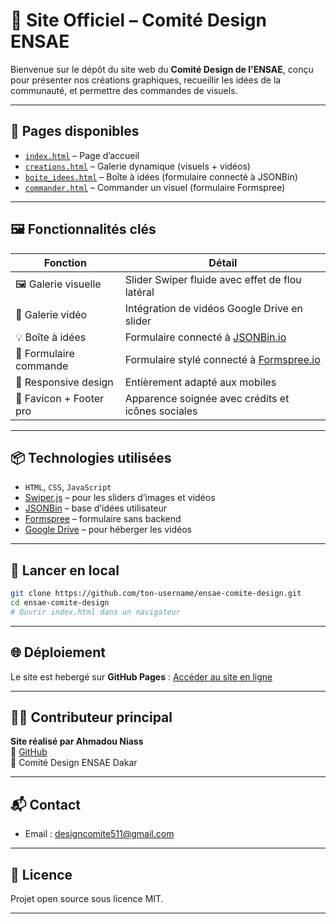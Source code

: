 # 🎨 Site Officiel – Comité Design ENSAE

Bienvenue sur le dépôt du site web du **Comité Design de l'ENSAE**, conçu pour présenter nos créations graphiques, recueillir les idées de la communauté, et permettre des commandes de visuels.

---

## 🧭 Pages disponibles

- [`index.html`](index.html) – Page d’accueil
- [`creations.html`](html/creations.html) – Galerie dynamique (visuels + vidéos)
- [`boite_idees.html`](html/boite_idees.html) – Boîte à idées (formulaire connecté à JSONBin)
- [`commander.html`](html/commander.html) – Commander un visuel (formulaire Formspree)

---

## 🖼️ Fonctionnalités clés

| Fonction | Détail |
|----------|--------|
| 🖼️ Galerie visuelle | Slider Swiper fluide avec effet de flou latéral |
| 🎥 Galerie vidéo | Intégration de vidéos Google Drive en slider |
| 💡 Boîte à idées | Formulaire connecté à [JSONBin.io](https://jsonbin.io) |
| 🧾 Formulaire commande | Formulaire stylé connecté à [Formspree.io](https://formspree.io) |
| 📱 Responsive design | Entièrement adapté aux mobiles |
| 🔗 Favicon + Footer pro | Apparence soignée avec crédits et icônes sociales |

---

## 📦 Technologies utilisées

- `HTML`, `CSS`, `JavaScript`
- [Swiper.js](https://swiperjs.com/) – pour les sliders d’images et vidéos
- [JSONBin](https://jsonbin.io/) – base d’idées utilisateur
- [Formspree](https://formspree.io/) – formulaire sans backend
- [Google Drive](https://drive.google.com) – pour héberger les vidéos

---

## 🚀 Lancer en local

```bash
git clone https://github.com/ton-username/ensae-comite-design.git
cd ensae-comite-design
# Ouvrir index.html dans un navigateur
```

---

## 🌐 Déploiement

Le site est hebergé sur **GitHub Pages** :  [Accéder au site en ligne](https://ahmadouniass.github.io/Comite-Design)  


---

## 👨‍🎨 Contributeur principal

**Site réalisé par Ahmadou Niass**  
🔗 [GitHub](https://github.com/ahmadouniass)  
📍 Comité Design ENSAE Dakar

---

## 📬 Contact

- Email : designcomite511@gmail.com

---

## 📄 Licence

Projet open source sous licence MIT.


---

